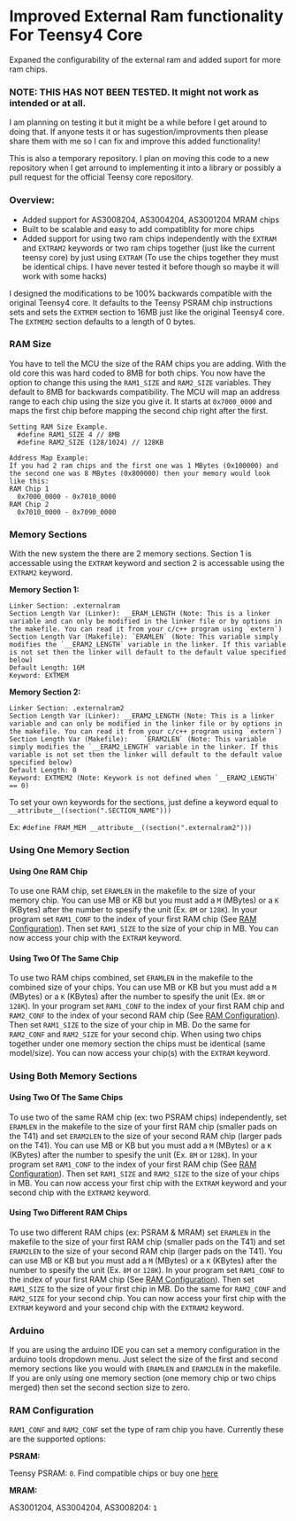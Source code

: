 # Improved External Ram functionality For Teensy4 Core

Expaned the configurability of the external ram and added suport for more ram chips.

### NOTE: THIS HAS NOT BEEN TESTED. It might not work as intended or at all.

I am planning on testing it but it might be a while before I get around to doing that. If anyone tests it or has sugestion/improvments then please share them with me so I can fix and improve this added functionality!

This is also a temporary repository. I plan on moving this code to a new repository when I get arround to implementing it into a library or possibly a pull request for the official Teensy core repository.

### Overview:

- Added support for AS3008204, AS3004204, AS3001204 MRAM chips
- Built to be scalable and easy to add compatiblity for more chips
- Added support for using two ram chips independently with the `EXTRAM` and `EXTRAM2` keywords or two ram chips together (just like the current teensy core) by just using `EXTRAM` (To use the chips together they must be identical chips. I have never tested it before though so maybe it will work with some hacks)

I designed the modifications to be 100% backwards compatible with the original Teensy4 core. It defaults to the Teensy PSRAM chip instructions sets and sets the `EXTMEM` section to 16MB just like the original Teensy4 core. The `EXTMEM2` section defaults to a length of 0 bytes.

### RAM Size

You have to tell the MCU the size of the RAM chips you are adding. With the old core this was hard coded to 8MB for both chips. You now have the option to change this using the `RAM1_SIZE` and `RAM2_SIZE` variables. They default to 8MB for backwards compatibility. The MCU will map an address range to each chip using the size you give it. It starts at `0x7000_0000` and maps the first chip before mapping the second chip right after the first.

```
Setting RAM Size Example.
  #define RAM1_SIZE 4 // 8MB
  #define RAM2_SIZE (128/1024) // 128KB

Address Map Example:
If you had 2 ram chips and the first one was 1 MBytes (0x100000) and the second one was 8 MBytes (0x800000) then your memory would look like this:
RAM Chip 1
  0x7000_0000 - 0x7010_0000
RAM Chip 2
  0x7010_0000 - 0x7090_0000
```

### Memory Sections

With the new system the there are 2 memory sections. Section 1 is accessable using the `EXTRAM` keyword and section 2 is accessable using the `EXTRAM2` keyword. 

**Memory Section 1:**
```
Linker Section: .externalram
Section Length Var (Linker): __ERAM_LENGTH (Note: This is a linker variable and can only be modified in the linker file or by options in the makefile. You can read it from your c/c++ program using `extern`)
Section Length Var (Makefile): `ERAMLEN` (Note: This variable simply modifies the `__ERAM2_LENGTH` variable in the linker. If this variable is not set then the linker will default to the default value specified below)
Default Length: 16M
Keyword: EXTMEM
```
**Memory Section 2:**
```
Linker Section: .externalram2
Section Length Var (Linker): __ERAM2_LENGTH (Note: This is a linker variable and can only be modified in the linker file or by options in the makefile. You can read it from your c/c++ program using `extern`)
Section Length Var (Makefile):    `ERAM2LEN` (Note: This variable simply modifies the `__ERAM2_LENGTH` variable in the linker. If this variable is not set then the linker will default to the default value specified below)
Default Length: 0
Keyword: EXTMEM2 (Note: Keywork is not defined when `__ERAM2_LENGTH` == 0)
```
To set your own keywords for the sections, just define a keyword equal to `__attribute__((section(".SECTION_NAME")))`

Ex: `#define FRAM_MEM __attribute__((section(".externalram2")))`

### Using One Memory Section

#### Using One RAM Chip

To use one RAM chip, set `ERAMLEN` in the makefile to the size of your memory chip. You can use MB or KB but you must add a `M` (MBytes) or a `K` (KBytes) after the number to spesify the unit (Ex. `8M` or `128K`). In your program set `RAM1_CONF` to the index of your first RAM chip (See [RAM Configuration](#ram-configuration)). Then set `RAM1_SIZE` to the size of your chip in MB. You can now access your chip with the `EXTRAM` keyword.

#### Using Two Of The Same Chip

To use two RAM chips combined, set `ERAMLEN` in the makefile to the combined size of your chips. You can use MB or KB but you must add a `M` (MBytes) or a `K` (KBytes) after the number to spesify the unit (Ex. `8M` or `128K`). In your program set `RAM1_CONF` to the index of your first RAM chip and `RAM2_CONF` to the index of your second RAM chip (See [RAM Configuration](#ram-configuration)). Then set `RAM1_SIZE` to the size of your chip in MB. Do the same for `RAM2_CONF` and `RAM2_SIZE` for your second chip. When using two chips together under one memory section the chips must be identical (same model/size). You can now access your chip(s) with the `EXTRAM` keyword.

### Using Both Memory Sections

#### Using Two Of The Same Chips

To use two of the same RAM chip (ex: two PSRAM chips) independently, set `ERAMLEN` in the makefile to the size of your first RAM chip (smaller pads on the T41) and set `ERAM2LEN` to the size of your second RAM chip (larger pads on the T41). You can use MB or KB but you must add a `M` (MBytes) or a `K` (KBytes) after the number to spesify the unit (Ex. `8M` or `128K`). In your program set `RAM1_CONF` to the index of your first RAM chip (See [RAM Configuration](#ram-configuration)). Then set `RAM1_SIZE` and `RAM2_SIZE` to the size of your chips in MB. You can now access your first chip with the `EXTRAM` keyword and your second chip with the `EXTRAM2` keyword.

#### Using Two Different RAM Chips

To use two different RAM chips (ex: PSRAM & MRAM) set `ERAMLEN` in the makefile to the size of your first RAM chip (smaller pads on the T41) and set `ERAM2LEN` to the size of your second RAM chip (larger pads on the T41). You can use MB or KB but you must add a `M` (MBytes) or a `K` (KBytes) after the number to spesify the unit (Ex. `8M` or `128K`). In your program set `RAM1_CONF` to the index of your first RAM chip (See [RAM Configuration](#ram-configuration)). Then set `RAM1_SIZE` to the size of your first chip in MB. Do the same for `RAM2_CONF` and `RAM2_SIZE` for your second chip. You can now access your first chip with the `EXTRAM` keyword and your second chip with the `EXTRAM2` keyword.

### Arduino

If you are using the arduino IDE you can set a memory configuration in the arduino tools dropdown menu. Just select the size of the first and second memory sections like you would with `ERAMLEN` and `ERAM2LEN` in the makefile. If you are only using one memory section (one memory chip or two chips merged) then set the second section size to zero.

### RAM Configuration

`RAM1_CONF` and `RAM2_CONF` set the type of ram chip you have. Currently these are the supported options:

**PSRAM:**

Teensy PSRAM: `0`. Find compatible chips or buy one [here](https://www.pjrc.com/store/psram.html)

**MRAM:**

AS3001204, AS3004204, AS3008204: `1`

